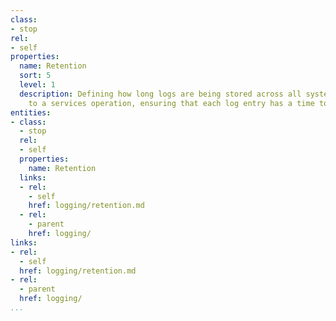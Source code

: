 ```yaml
---
class:
- stop
rel:
- self
properties:
  name: Retention
  sort: 5
  level: 1
  description: Defining how long logs are being stored across all systems relevant
    to a services operation, ensuring that each log entry has a time to live (TTL).
entities:
- class:
  - stop
  rel:
  - self
  properties:
    name: Retention
  links:
  - rel:
    - self
    href: logging/retention.md
  - rel:
    - parent
    href: logging/
links:
- rel:
  - self
  href: logging/retention.md
- rel:
  - parent
  href: logging/
...
```

